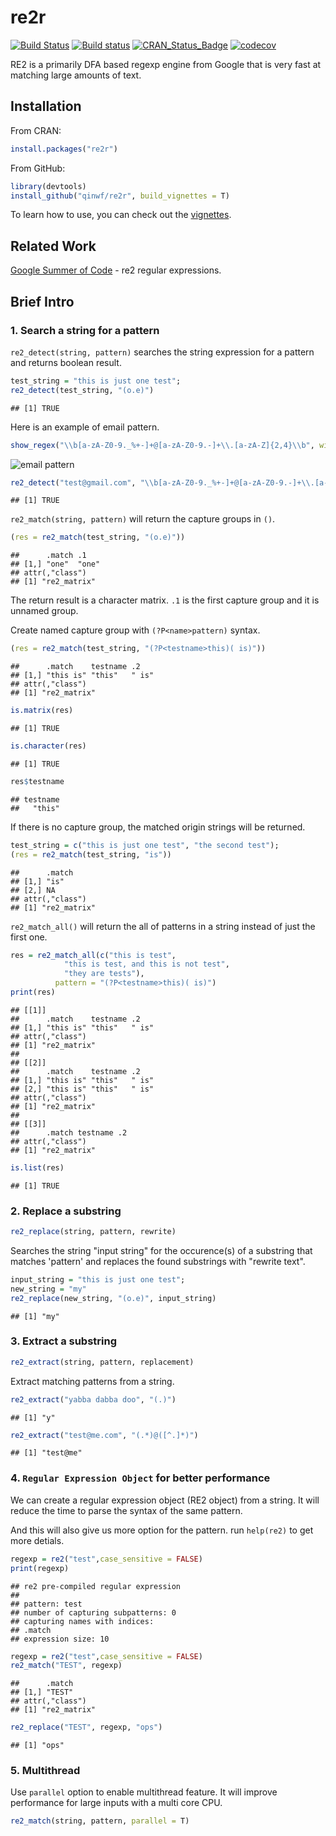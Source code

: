 re2r
====

[![Build Status](https://travis-ci.org/qinwf/re2r.svg?branch=master)](https://travis-ci.org/qinwf/re2r) [![Build status](https://ci.appveyor.com/api/projects/status/n34unrvurpv18si5/branch/master?svg=true)](https://ci.appveyor.com/project/qinwf/re2r/branch/master) [![CRAN\_Status\_Badge](http://www.r-pkg.org/badges/version/re2r)](http://cran.r-project.org/package=re2r) [![codecov](https://codecov.io/gh/qinwf/re2r/branch/master/graph/badge.svg)](https://codecov.io/gh/qinwf/re2r)

RE2 is a primarily DFA based regexp engine from Google that is very fast at matching large amounts of text.

Installation
------------

From CRAN:

``` r
install.packages("re2r")
```

From GitHub:

``` r
library(devtools)
install_github("qinwf/re2r", build_vignettes = T)
```

To learn how to use, you can check out the [vignettes](https://qinwenfeng.com/re2r_doc/).

Related Work
------------

[Google Summer of Code](https://github.com/rstats-gsoc/gsoc2016/wiki/re2-regular-expressions) - re2 regular expressions.

Brief Intro
-----------

### 1. Search a string for a pattern

`re2_detect(string, pattern)` searches the string expression for a pattern and returns boolean result.

``` r
test_string = "this is just one test";
re2_detect(test_string, "(o.e)")
```

    ## [1] TRUE

Here is an example of email pattern.

``` r
show_regex("\\b[a-zA-Z0-9._%+-]+@[a-zA-Z0-9.-]+\\.[a-zA-Z]{2,4}\\b", width = 670, height = 280)
```

![email pattern](https://raw.githubusercontent.com/qinwf/re2r/master/inst/img/email.png)

``` r
re2_detect("test@gmail.com", "\\b[a-zA-Z0-9._%+-]+@[a-zA-Z0-9.-]+\\.[a-zA-Z]{2,4}\\b")
```

    ## [1] TRUE

`re2_match(string, pattern)` will return the capture groups in `()`.

``` r
(res = re2_match(test_string, "(o.e)"))
```

    ##      .match .1   
    ## [1,] "one"  "one"
    ## attr(,"class")
    ## [1] "re2_matrix"

The return result is a character matrix. `.1` is the first capture group and it is unnamed group.

Create named capture group with `(?P<name>pattern)` syntax.

``` r
(res = re2_match(test_string, "(?P<testname>this)( is)"))
```

    ##      .match    testname .2   
    ## [1,] "this is" "this"   " is"
    ## attr(,"class")
    ## [1] "re2_matrix"

``` r
is.matrix(res)
```

    ## [1] TRUE

``` r
is.character(res)
```

    ## [1] TRUE

``` r
res$testname
```

    ## testname 
    ##   "this"

If there is no capture group, the matched origin strings will be returned.

``` r
test_string = c("this is just one test", "the second test");
(res = re2_match(test_string, "is"))
```

    ##      .match
    ## [1,] "is"  
    ## [2,] NA    
    ## attr(,"class")
    ## [1] "re2_matrix"

`re2_match_all()` will return the all of patterns in a string instead of just the first one.

``` r
res = re2_match_all(c("this is test", 
            "this is test, and this is not test", 
            "they are tests"), 
          pattern = "(?P<testname>this)( is)")
print(res)
```

    ## [[1]]
    ##      .match    testname .2   
    ## [1,] "this is" "this"   " is"
    ## attr(,"class")
    ## [1] "re2_matrix"
    ## 
    ## [[2]]
    ##      .match    testname .2   
    ## [1,] "this is" "this"   " is"
    ## [2,] "this is" "this"   " is"
    ## attr(,"class")
    ## [1] "re2_matrix"
    ## 
    ## [[3]]
    ##      .match testname .2
    ## attr(,"class")
    ## [1] "re2_matrix"

``` r
is.list(res)
```

    ## [1] TRUE

### 2. Replace a substring

``` r
re2_replace(string, pattern, rewrite)
```

Searches the string "input string" for the occurence(s) of a substring that matches 'pattern' and replaces the found substrings with "rewrite text".

``` r
input_string = "this is just one test";
new_string = "my"
re2_replace(new_string, "(o.e)", input_string)
```

    ## [1] "my"

### 3. Extract a substring

``` r
re2_extract(string, pattern, replacement)
```

Extract matching patterns from a string.

``` r
re2_extract("yabba dabba doo", "(.)")
```

    ## [1] "y"

``` r
re2_extract("test@me.com", "(.*)@([^.]*)")
```

    ## [1] "test@me"

### 4. `Regular Expression Object` for better performance

We can create a regular expression object (RE2 object) from a string. It will reduce the time to parse the syntax of the same pattern.

And this will also give us more option for the pattern. run `help(re2)` to get more detials.

``` r
regexp = re2("test",case_sensitive = FALSE)
print(regexp)
```

    ## re2 pre-compiled regular expression
    ## 
    ## pattern: test
    ## number of capturing subpatterns: 0
    ## capturing names with indices: 
    ## .match
    ## expression size: 10

``` r
regexp = re2("test",case_sensitive = FALSE)
re2_match("TEST", regexp)
```

    ##      .match
    ## [1,] "TEST"
    ## attr(,"class")
    ## [1] "re2_matrix"

``` r
re2_replace("TEST", regexp, "ops")
```

    ## [1] "ops"

### 5. Multithread

Use `parallel` option to enable multithread feature. It will improve performance for large inputs with a multi core CPU.

``` r
re2_match(string, pattern, parallel = T)
```
